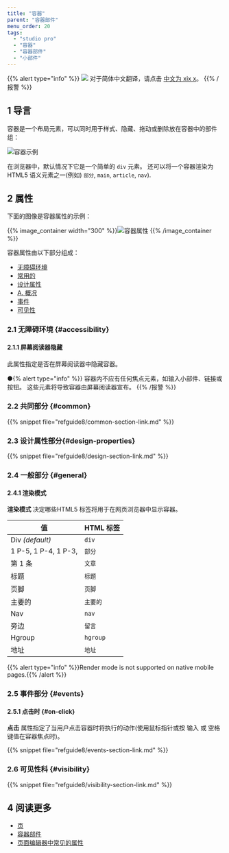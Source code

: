 ```yaml
---
title: "容器"
parent: "容器部件"
menu_order: 20
tags:
  - "studio pro"
  - "容器"
  - "容器部件"
  - "小部件"
---
```


{{% alert type="info" %}}
<img src="attachments/chinese-translation/china.png" style="display: inline-block; margin: 0" /> 对于简体中文翻译，请点击 [中文为 xix x](https://cdn.mendix.tencent-cloud.com/documentation/refguide8/container.pdf)。
{{% /报警 %}}

## 1 导言

容器是一个布局元素，可以同时用于样式、隐藏、拖动或删除放在容器中的部件组：

![容器示例](attachments/container-widgets/container.png)

在浏览器中，默认情况下它是一个简单的 `div` 元素。 还可以将一个容器渲染为 HTML5 语义元素之一(例如) `部分`, `main`, `article`, `nav`).

## 2 属性

下面的图像是容器属性的示例：

{{% image_container width="300" %}}![容器属性](attachments/container-widgets/container-properties.png)
{{% /image_container %}}

容器属性由以下部分组成：

* [无障碍环境](#accessibility)
* [常用的](#common)
* [设计属性](#design-properties)
* [A. 概况](#general)
* [事件](#events)
* [可见性](#visibility)

### 2.1 无障碍环境 {#accessibility}

#### 2.1.1 屏幕阅读器隐藏

此属性指定是否在屏幕阅读器中隐藏容器。

●{% alert type="info" %}} 容器内不应有任何焦点元素，如输入小部件、链接或按钮。 这些元素将导致容器由屏幕阅读器宣布。
{{% /报警 %}}

### 2.2 共同部分 {#common}

{{% snippet file="refguide8/common-section-link.md" %}}

### 2.3 设计属性部分{#design-properties}

{{% snippet file="refguide8/design-section-link.md" %}}

### 2.4 一般部分 {#general}

#### 2.4.1 渲染模式

**渲染模式** 决定哪些HTML5 标签将用于在网页浏览器中显示容器。

| 值                    | HTML 标签  |
| -------------------- | -------- |
| Div *(default)*      | `div`    |
| 1 P-5, 1 P-4, 1 P-3, | `部分`     |
| 第 1 条                | `文章`     |
| 标题                   | `标题`     |
| 页脚                   | `页脚`     |
| 主要的                  | `主要的`    |
| Nav                  | `nav`    |
| 旁边                   | `留言`     |
| Hgroup               | `hgroup` |
| 地址                   | `地址`     |

{{% alert type="info" %}}Render mode is not supported on native mobile pages.{{% /alert %}}

### 2.5 事件部分 {#events}

#### 2.5.1 点击时 {#on-click}

**点击** 属性指定了当用户点击容器时将执行的动作(使用鼠标指针或按 <kbd>输入</kbd> 或 <kbd>空格</kbd> 键值在容器焦点时)。

{{% snippet file="refguide8/events-section-link.md" %}}

### 2.6 可见性科 {#visibility}

{{% snippet file="refguide8/visibility-section-link.md" %}}

## 4 阅读更多

* [页](page)
* [容器部件](容器部件)
* [页面编辑器中常见的属性](common-widget-properties)
